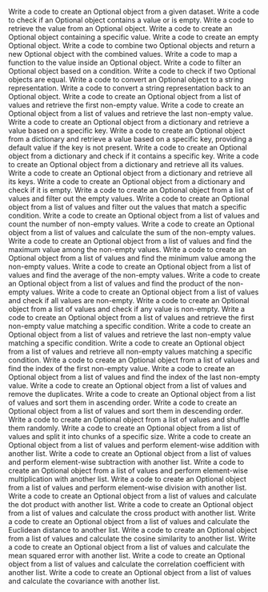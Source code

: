 Write a code to create an Optional object from a given dataset.
Write a code to check if an Optional object contains a value or is empty.
Write a code to retrieve the value from an Optional object.
Write a code to create an Optional object containing a specific value.
Write a code to create an empty Optional object.
Write a code to combine two Optional objects and return a new Optional object with the combined values.
Write a code to map a function to the value inside an Optional object.
Write a code to filter an Optional object based on a condition.
Write a code to check if two Optional objects are equal.
Write a code to convert an Optional object to a string representation.
Write a code to convert a string representation back to an Optional object.
Write a code to create an Optional object from a list of values and retrieve the first non-empty value.
Write a code to create an Optional object from a list of values and retrieve the last non-empty value.
Write a code to create an Optional object from a dictionary and retrieve a value based on a specific key.
Write a code to create an Optional object from a dictionary and retrieve a value based on a specific key, providing a default value if the key is not present.
Write a code to create an Optional object from a dictionary and check if it contains a specific key.
Write a code to create an Optional object from a dictionary and retrieve all its values.
Write a code to create an Optional object from a dictionary and retrieve all its keys.
Write a code to create an Optional object from a dictionary and check if it is empty.
Write a code to create an Optional object from a list of values and filter out the empty values.
Write a code to create an Optional object from a list of values and filter out the values that match a specific condition.
Write a code to create an Optional object from a list of values and count the number of non-empty values.
Write a code to create an Optional object from a list of values and calculate the sum of the non-empty values.
Write a code to create an Optional object from a list of values and find the maximum value among the non-empty values.
Write a code to create an Optional object from a list of values and find the minimum value among the non-empty values.
Write a code to create an Optional object from a list of values and find the average of the non-empty values.
Write a code to create an Optional object from a list of values and find the product of the non-empty values.
Write a code to create an Optional object from a list of values and check if all values are non-empty.
Write a code to create an Optional object from a list of values and check if any value is non-empty.
Write a code to create an Optional object from a list of values and retrieve the first non-empty value matching a specific condition.
Write a code to create an Optional object from a list of values and retrieve the last non-empty value matching a specific condition.
Write a code to create an Optional object from a list of values and retrieve all non-empty values matching a specific condition.
Write a code to create an Optional object from a list of values and find the index of the first non-empty value.
Write a code to create an Optional object from a list of values and find the index of the last non-empty value.
Write a code to create an Optional object from a list of values and remove the duplicates.
Write a code to create an Optional object from a list of values and sort them in ascending order.
Write a code to create an Optional object from a list of values and sort them in descending order.
Write a code to create an Optional object from a list of values and shuffle them randomly.
Write a code to create an Optional object from a list of values and split it into chunks of a specific size.
Write a code to create an Optional object from a list of values and perform element-wise addition with another list.
Write a code to create an Optional object from a list of values and perform element-wise subtraction with another list.
Write a code to create an Optional object from a list of values and perform element-wise multiplication with another list.
Write a code to create an Optional object from a list of values and perform element-wise division with another list.
Write a code to create an Optional object from a list of values and calculate the dot product with another list.
Write a code to create an Optional object from a list of values and calculate the cross product with another list.
Write a code to create an Optional object from a list of values and calculate the Euclidean distance to another list.
Write a code to create an Optional object from a list of values and calculate the cosine similarity to another list.
Write a code to create an Optional object from a list of values and calculate the mean squared error with another list.
Write a code to create an Optional object from a list of values and calculate the correlation coefficient with another list.
Write a code to create an Optional object from a list of values and calculate the covariance with another list.